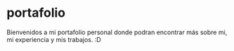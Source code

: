 # portafolio

Bienvenidos a mi portafolio personal donde podran encontrar más sobre mi, mi experiencia y mis trabajos. :D
